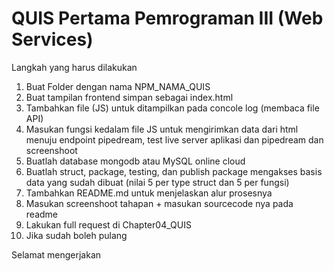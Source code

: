 # QUIS Pertama Pemrograman III (Web Services)

Langkah yang harus dilakukan

1. Buat Folder dengan nama NPM_NAMA_QUIS
2. Buat tampilan frontend simpan sebagai index.html
3. Tambahkan file (JS) untuk ditampilkan pada concole log (membaca file API)
4. Masukan fungsi kedalam file JS untuk mengirimkan data dari html menuju endpoint pipedream, test live server aplikasi dan pipedream dan screenshoot
5. Buatlah database mongodb atau MySQL online cloud
6. Buatlah struct, package, testing, dan publish package mengakses basis data yang sudah dibuat (nilai 5 per type struct dan 5 per fungsi)
7. Tambahkan README.md untuk menjelaskan alur prosesnya
8. Masukan screenshoot tahapan + masukan sourcecode nya pada readme
9. Lakukan full request di Chapter04_QUIS
10. Jika sudah boleh pulang

Selamat mengerjakan
